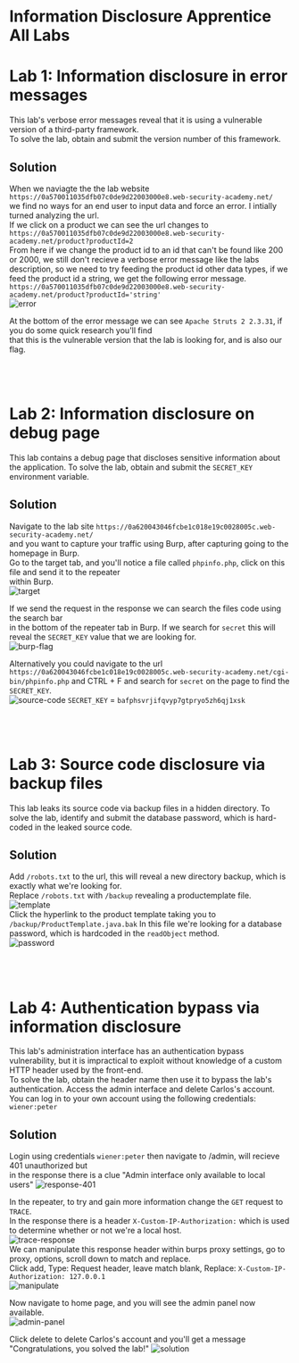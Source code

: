 # Information Disclosure Apprentice All Labs

# Lab 1: Information disclosure in error messages
This lab's verbose error messages reveal that it is using a vulnerable version of a third-party framework. <br>
To solve the lab, obtain and submit the version number of this framework. <br>

## Solution
When we naviagte the the lab website `https://0a570011035dfb07c0de9d22003000e8.web-security-academy.net/` <br>
we find no ways for an end user to input data and force an error. I intially turned analyzing the url. <br>
If we click on a product we can see the url changes to `https://0a570011035dfb07c0de9d22003000e8.web-security-academy.net/product?productId=2` <br>
From here if we change the product id to an id that can't be found like 200 or 2000, we still don't recieve a verbose error message 
like the labs description, so we need to try feeding the product id other data types, if we feed the product id a string, we get the following error message. <br>
`https://0a570011035dfb07c0de9d22003000e8.web-security-academy.net/product?productId='string'` <br>
![error](./Lab1/lab-1-error-message.PNG) <br>

At the bottom of the error message we can see `Apache Struts 2 2.3.31`, if you do some quick research you'll find <br>
that this is the vulnerable version that the lab is looking for, and is also our flag. 
<br />
<br />
<br />
<br />

# Lab 2: Information disclosure on debug page
This lab contains a debug page that discloses sensitive information about the application. To solve the lab, obtain and submit the `SECRET_KEY` environment variable.

## Solution
Navigate to the lab site `https://0a620043046fcbe1c018e19c0028005c.web-security-academy.net/` <br>
and you want to capture your traffic using Burp, after capturing going to the homepage in Burp. <br>
Go to the target tab, and you'll notice a file called `phpinfo.php`, click on this file and send it to the repeater <br> within Burp. <br>
![target](./Lab2/target.PNG) <br>

If we send the request in the response we can search the files code using the search bar <br>
in the bottom of the repeater tab in Burp. If we search for `secret` this will reveal the `SECRET_KEY` value that we are looking for. <br>
![burp-flag](./Lab2/burp-flag.PNG) <br>

Alternatively you could navigate to the url `https://0a620043046fcbe1c018e19c0028005c.web-security-academy.net/cgi-bin/phpinfo.php` and CTRL + F and search for `secret` on the page to find the `SECRET_KEY`. <br>
![source-code](./Lab2/source-code-flag.PNG)
`SECRET_KEY` = `bafphsvrjifqvyp7gtpryo5zh6qj1xsk`
<br />
<br />
<br />
<br />

# Lab 3: Source code disclosure via backup files
This lab leaks its source code via backup files in a hidden directory. To solve the lab, identify and submit the database password, which is hard-coded in the leaked source code.

## Solution
Add `/robots.txt` to the url, this will reveal a new directory backup, which is exactly what we're looking for. <br>
Replace `/robots.txt` with `/backup` revealing a productemplate file. <br>
![template](./Lab3/template.PNG) <br>
Click the hyperlink to the product template taking you to `/backup/ProductTemplate.java.bak`
In this file we're looking for a database password, which is hardcoded in the `readObject` method. <br>
![password](./Lab3/password.PNG)
<br />
<br />
<br />
<br />

# Lab 4: Authentication bypass via information disclosure
This lab's administration interface has an authentication bypass vulnerability, but it is impractical to exploit without knowledge of a custom HTTP header used by the front-end. <br>
To solve the lab, obtain the header name then use it to bypass the lab's authentication. Access the admin interface and delete Carlos's account. <br>
You can log in to your own account using the following credentials: `wiener:peter`

## Solution
Login using credentials `wiener:peter` then navigate to /admin, will recieve 401 unauthorized but <br>
in the response there is a clue "Admin interface only available to local users"
![response-401](./Lab4/error-response.PNG) <br>

In the repeater, to try and gain more information change the `GET` request to `TRACE`. <br>
In the response there is a header `X-Custom-IP-Authorization:` which is used to determine whether or not we're a local host. <br>
![trace-response](./Lab4/trace-response.PNG) <br>
We can manipulate this response header within burps proxy settings, go to proxy, options, scroll down to match and replace. <br>
Click add, Type: Request header, leave match blank, Replace: `X-Custom-IP-Authorization: 127.0.0.1` <br>
![manipulate](./Lab4/manipulate.PNG) <br>

Now navigate to home page, and you will see the admin panel now available. <br>
![admin-panel](./Lab4/admin-panel.PNG) <br>

Click delete to delete Carlos's account and you'll get a message "Congratulations, you solved the lab!"
![solution](./Lab4/solved.PNG)

